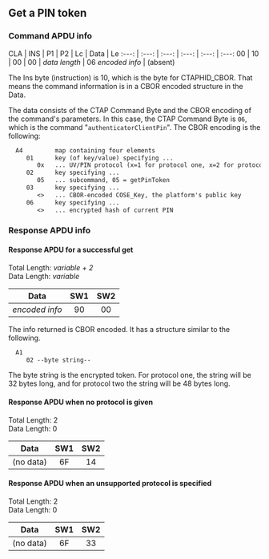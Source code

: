 <!-- Copyright 2022 Yubico AB

Licensed under the Apache License, Version 2.0 (the "License");
you may not use this file except in compliance with the License.
You may obtain a copy of the License at

    http://www.apache.org/licenses/LICENSE-2.0

Unless required by applicable law or agreed to in writing, software
distributed under the License is distributed on an "AS IS" BASIS,
WITHOUT WARRANTIES OR CONDITIONS OF ANY KIND, either express or implied.
See the License for the specific language governing permissions and
limitations under the License. -->

## Get a PIN token

### Command APDU info

CLA | INS | P1 | P2 | Lc | Data | Le
:---: | :---: | :---: | :---: | :---: | :---:
00 | 10 | 00 | 00 | *data length* | 06 *encoded info* | (absent)

The Ins byte (instruction) is 10, which is the byte for CTAPHID_CBOR.
That means the command information is in a CBOR encoded structure in the
Data.

The data consists of the CTAP Command Byte and the CBOR encoding of the
command's parameters. In this case, the CTAP Command Byte is `06`,
which is the command "`authenticatorClientPin`". The CBOR encoding is
the following:

```txt
  A4         map containing four elements
     01      key (of key/value) specifying ...
        0x   ... UV/PIN protocol (x=1 for protocol one, x=2 for protocol two)
     02      key specifying ...
        05   ... subcommand, 05 = getPinToken
     03      key specifying ...
        <>   ... CBOR-encoded COSE_Key, the platform's public key
     06      key specifying ...
        <>   ... encrypted hash of current PIN
```

### Response APDU info

#### Response APDU for a successful get

Total Length: *variable + 2*\
Data Length: *variable*

Data | SW1 | SW2
:---: | :---: | :---:
*encoded info* | 90 | 00

The info returned is CBOR encoded. It has a structure similar to the
following.

```txt
  A1
     02 --byte string--
```

The byte string is the encrypted token. For protocol one, the string
will be 32 bytes long, and for protocol two the string will be 48 bytes
long.

#### Response APDU when no protocol is given

Total Length: 2\
Data Length: 0

Data | SW1 | SW2
:---: | :---: | :---:
(no data) | 6F | 14

#### Response APDU when an unsupported protocol is specified

Total Length: 2\
Data Length: 0

Data | SW1 | SW2
:---: | :---: | :---:
(no data) | 6F | 33
